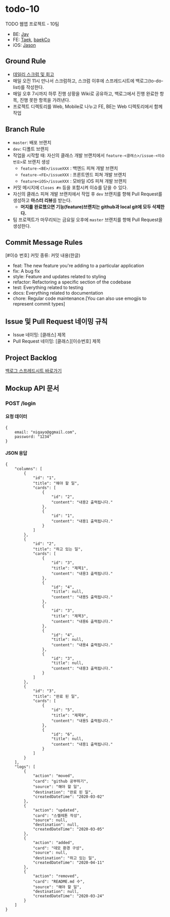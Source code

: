 # todo-10

TODO 웹앱 프로젝트 - 10팀

* BE: [Jay](https://github.com/beginin15)
* FE: [Taek](https://github.com/seungdeng17), [baekCo](https://github.com/baekCode)
* iOS: [Jason](https://github.com/ehgud0670)

## Ground Rule

* [데일리 스크럼 및 회고](https://github.com/codesquad-member-2020/todo-10/wiki/%EB%8D%B0%EC%9D%BC%EB%A6%AC-%EC%8A%A4%ED%81%AC%EB%9F%BC-%EB%B0%8F-%ED%9A%8C%EA%B3%A0)
* 매일 오전 11시 만나서 스크럼하고, 스크럼 이후에 스프레드시트에 백로그(to-do-list)를 작성한다.
* 매일 오후 7시까지 하루 진행 상황을 Wiki로 공유하고, 백로그에서 진행 완료한 항목, 진행 못한 항목을 가려낸다.
* 프로젝트 디렉토리를 Web, Mobile로 나누고 FE, BE는 Web 디렉토리에서 함께 작업

## Branch Rule

* `master`: 배포 브랜치
* `dev`: 디폴트 브랜치
* 작업을 시작할 때: 자신의 클래스 개발 브랜치에서 `feature-<클래스>/issue-<이슈번호>`로 브랜치 생성
  * `feature-<BE>/issueXXX` : 백엔드 피쳐 개발 브랜치
  * `feature-<FE>/issueXXX` : 프론트엔드 피쳐 개발 브랜치
  * `feature<iOS>/issueXXX` : 모바일 iOS 피쳐 개발 브랜치
* 커밋 메시지에 `Closes #n` 등을 포함시켜 이슈를 닫을 수 있다. 
* 자신의 클래스 피쳐 개발 브랜치에서 작업 후 `dev` 브랜치를 향해 Pull Request를 생성하고 **마스터 리뷰**를 받는다.
  * **머지를 완료했으면 기능(feature)브랜치는 github과 local git에 모두 삭제한다.**
* 팀 프로젝트가 마무리되는 금요일 오후에 `master` 브랜치를 향해 Pull Request을 생성한다.

## Commit Message Rules

[#이슈 번호] 커밋 종류: 커밋 내용(한글)

* feat: The new feature you're adding to a particular application
* fix: A bug fix
* style: Feature and updates related to styling
* refactor: Refactoring a specific section of the codebase
* test: Everything related to testing
* docs: Everything related to documentation
* chore: Regular code maintenance.[You can also use emogjis to represent commit types]

## Issue 및 Pull Request 네이밍 규칙

* Issue 네이밍: [클래스] 제목
* Pull Request 네이밍: [클래스][이슈번호] 제목

## Project Backlog

[백로그 스프레드시트 바로가기](https://docs.google.com/spreadsheets/d/1Sl-0e0Yn5wYYx2IcyoMGC_MMitMFhuW9W1sN1DHI19Q/edit#gid=722419157)

## Mockup API 문서

### POST /login

#### 요청 데이터
```
{
    email: "nigayo@ggmail.com",
    password: "1234"
}
```

#### JSON 응답

```
{
    "columns": [
        {
            "id": "1",
            "title": "해야 할 일",
            "cards": [
                {
                    "id": "2",
                    "content": "내용2 출력됩니다."
                },
                {
                    "id": "1",
                    "content": "내용1 출력됩니다."
                }
            ]
        },
        {
            "id": "2",
            "title": "하고 있는 일",
            "cards": [
                {
                    "id": "3",
                    "title": "제목1",
                    "content": "내용3 출력됩니다."
                },
                {
                    "id": "4",
                    "title": null,
                    "content": "내용5 출력됩니다."
                },
                {
                    "id": "3",
                    "title": "제목3",
                    "content": "내용6 출력됩니다."
                },
                {
                    "id": "4",
                    "title": null,
                    "content": "내용4 출력됩니다."
                },
                {
                    "id": "3",
                    "title": null,
                    "content": "내용3 출력됩니다."
                }
            ]
        },
        {
            "id": "3",
            "title": "완료 된 일",
            "cards": [
                {
                    "id": "5",
                    "title": "제목9",
                    "content": "내용5 출력됩니다."
                },
                {
                    "id": "6",
                    "title": null,
                    "content": "내용1 출력됩니다."
                }
            ]
        }
    ],
    "logs": [
        {
            "action": "moved",
            "card": "github 공부하기",
            "source": "해야 할 일",
            "destination": "완료 된 일",
            "createdDateTime": "2020-03-02"
        },
        {
            "action": "updated",
            "card": "스켈레톤 작성",
            "source": null,
            "destination": null,
            "createdDateTime": "2020-03-05"
        },
        {
            "action": "added",
            "card": "데모 환경 구성",
            "source": null,
            "destination": "하고 있는 일",
            "createdDateTime": "2020-04-11"
        },
        {
            "action": "removed",
            "card": "README.md 수",
            "source": "해야 할 일",
            "destination": null,
            "createdDateTime": "2020-03-24"
        }
    ]
}
```
